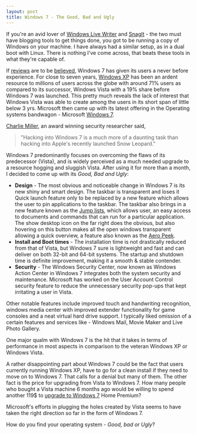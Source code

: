 ```yaml
---
layout: post
title: Windows 7 - The Good, Bad and Ugly
---
```


If you're an avid lover of <a href="http://windowslivewriter.spaces.live.com/">Windows Live Writer</a> and <a href="http://www.techsmith.com/screen-capture.asp">SnagIt</a> - the two must have blogging tools to get things done, you got to be running a copy of Windows on your machine. I have always had a similar setup, as in a dual boot with Linux. There is nothing I've come across, that beats these tools in what they're capable of. 

If <a href="http://www.cnet.com/windows-7/">reviews</a> are to be <a href="http://www.engadget.com/2009/08/12/windows-7-review/">believed</a>, Windows 7 has given its users a never before experience. For close to seven years, <a href="http://www.microsoft.com/windows/windows-xp/default.aspx">Windows XP</a> has been an ardent resource to millions of users across the globe with around 71% users as compared to its successor, Windows Vista with a 19% share before Windows 7 was launched. This pretty much reveals the lack of interest that Windows Vista was able to create among the users in its short span of little below 3 yrs. Microsoft then came up with its latest offering in the Operating systems bandwagon - Microsoft <a href="http://www.microsoft.com/windows/windows-7/">Windows 7</a>. 

<a href="http://en.wikipedia.org/wiki/Charlie_Miller_(security_researcher)">Charlie Miller</a>, an award winning security researcher said,
<blockquote>
"Hacking into Windows 7 is a much more of a daunting task than hacking into Apple's recently launched Snow Leopard."</blockquote>

Windows 7 predominantly focuses on overcoming the flaws of its predecessor (Vista), and is widely perceived as a much needed upgrade to a resource hogging and sluggish Vista. After using it for more than a month, I decided to come up with its <em>Good, Bad and Ugly</em>:

- <strong>Design</strong> - The most obvious and noticeable change in Windows 7 is its new shiny and smart design. The taskbar is transparent and loses it Quick launch feature only to be replaced by a new feature which allows the user to pin applications to the taskbar. The taskbar also brings in a new feature known as the <a href="http://windows.microsoft.com/en-IN/windows7/products/features/jump-lists">Jump lists</a>, which allows user, an easy access to documents and commands that can run for a particular application. The show desktop icon on the far right does the obvious, but also hovering on this button makes all the open windows transparent allowing a quick overview, a feature also known as the <a href="http://windows.microsoft.com/en-us/windows7/products/features/peek">Aero Peek</a>.
- <strong>Install and Boot times</strong> - The installation time is not drastically reduced from that of Vista, but Windows 7 sure is lightweight and fast and can deliver on both 32-bit and 64-bit systems. The startup and shutdown time is definite improvement, making it a smooth &amp; stable contender.
- <strong>Security</strong> - The Windows Security Center, now known as Windows Action Center in Windows 7 integrates both the system security and maintenance. Microsoft has worked on the User Account Control security feature to reduce the unnecessary security pop-ups that kept irritating a user in Vista.

Other notable features include improved touch and handwriting recognition, windows media center with improved extender functionality for game consoles and a neat virtual hard drive support.  I typically liked omission of a certain features and services like - Windows Mail, Movie Maker and Live Photo Gallery.

One major qualm with Windows 7 is the hit that it takes in terms of performance in most aspects in comparison to the veteran Windows XP or Windows Vista.

A rather disappointing part about Windows 7 could be the fact that users currently running Windows XP, have to go for a clean install if they need to move on to Windows 7. That calls for a denial but many of them. The other fact is the price for upgrading from Vista to Windows 7. How many people who bought a Vista machine 6 months ago would be willing to spend another 119$ to <a href="http://www.microsoft.com/windows/buy/default.aspx">upgrade to Windows 7</a> Home Premium?

Microsoft's efforts in plugging the holes created by Vista seems to have taken the right direction so far in the form of Windows 7.

How do you find your operating system - <em>Good, bad or Ugly</em>?
